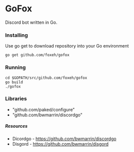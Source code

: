# GoFox
Discord bot written in Go.

### Installing
Use go get to download repository into your Go environment
```
go get github.com/foxeh/gofox
```

### Running
```
cd $GOPATH/src/github.com/foxeh/gofox
go build
./gofox
```

### Libraries
* "github.com/paked/configure"
* "github.com/bwmarrin/discordgo"

##### Resources
* Dicordgo - https://github.com/bwmarrin/discordgo
* Disgord - https://github.com/bwmarrin/disgord